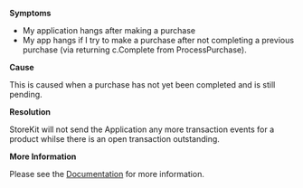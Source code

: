 
        

**Symptoms** 

*   My application hangs after making a purchase
*   My app hangs if I try to make a purchase after not completing a previous purchase (via returning c.Complete from ProcessPurchase).

**Cause** 

This is caused when a purchase has not yet been completed and is still pending. 

**Resolution** 

StoreKit will not send the Application any more transaction events for a product whilse there is an open transaction outstanding.

**More Information** 

Please see the [Documentation](https://docs.unity3d.com/ScriptReference/Purchasing.IStoreListener.ProcessPurchase.html) for more information.

      